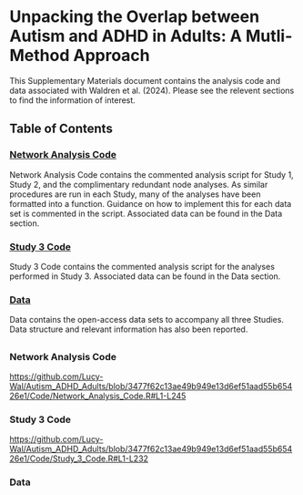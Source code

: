 # Unpacking the Overlap between Autism and ADHD in Adults: A Mutli-Method Approach

This Supplementary Materials document contains the analysis code and data associated with Waldren et al. (2024). 
Please see the relevent sections to find the information of interest.


## Table of Contents

### [Network Analysis Code](https://github.com/Lucy-Wal/Autism_ADHD_Adults/edit/main/README.md#network-analysis-code)  
Network Analysis Code contains the commented analysis script for Study 1, Study 2, and the complimentary redundant node analyses. As similar procedures are run in each Study, many of the analyses have been formatted into a function. Guidance on how to implement this for each data set is commented in the script. Associated data can be found in the Data section.


### [Study 3 Code](https://github.com/Lucy-Wal/Autism_ADHD_Adults/edit/main/README.md#study-3-code-1_)  
Study 3 Code contains the commented analysis script for the analyses performed in Study 3. Associated data can be found in the Data section.


### [Data](https://github.com/Lucy-Wal/Autism_ADHD_Adults/edit/main/README.md#data)  
Data contains the open-access data sets to accompany all three Studies. Data structure and relevant information has also been reported.



##   



### Network Analysis Code
https://github.com/Lucy-Wal/Autism_ADHD_Adults/blob/3477f62c13ae49b949e13d6ef51aad55b65426e1/Code/Network_Analysis_Code.R#L1-L245
### Study 3 Code 
https://github.com/Lucy-Wal/Autism_ADHD_Adults/blob/3477f62c13ae49b949e13d6ef51aad55b65426e1/Code/Study_3_Code.R#L1-L232
### Data
